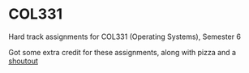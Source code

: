 # COL331

Hard track assignments for COL331 (Operating Systems), Semester 6

Got some extra credit for these assignments, along with pizza and a [shoutout](https://www.cse.iitd.ac.in/~srsarangi/courses/2023/col_331_2023/index.html)
